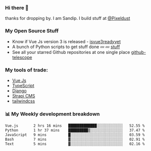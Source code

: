 ### Hi there 👋

thanks for dropping by.
I am Sandip. I build stuff at [@Pixeldust](github.com/pixeldust-in/)

###  **My Open Source Stuff**

 - Know if Vue Js version 3 is released -  [isvue3readyyet](https://github.com/sandiprb/isvue3readyyet)
 - A bunch of Python scripts to get stuff done 💤 💤 [stuff](https://github.com/sandiprb/stuff)
 - See all your starred Github repositories at one single place [github-telescope](https://github.com/sandiprb/github-telescope)



###  **My tools of trade:**
 - [Vue Js](https://github.com/vuejs/vue/)
 - [TypeScript](https://github.com/microsoft/TypeScript)
 - [Django](github.com/django/django)
 - [Strapi CMS](github.com/strapi/strapi)
 - [tailwindcss](https://github.com/tailwindlabs/tailwindcss)


###  📊 **My Weekly development breakdown**
<!--START_SECTION:waka-->

```txt
Vue.js       2 hrs 16 mins   █████████████░░░░░░░░░░░░   52.55 %
Python       1 hr 37 mins    █████████▒░░░░░░░░░░░░░░░   37.47 %
JavaScript   9 mins          █░░░░░░░░░░░░░░░░░░░░░░░░   03.59 %
Bash         7 mins          ▓░░░░░░░░░░░░░░░░░░░░░░░░   02.91 %
Text         5 mins          ▓░░░░░░░░░░░░░░░░░░░░░░░░   02.16 %
```

<!--END_SECTION:waka-->
